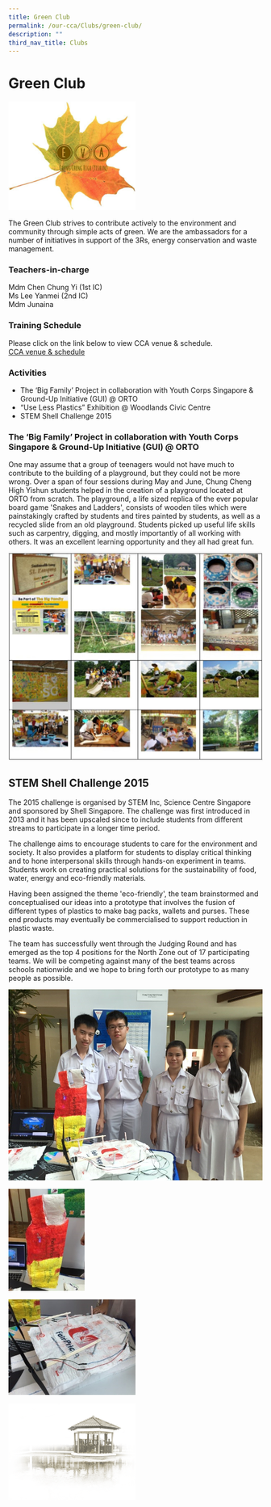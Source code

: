 ```yaml
---
title: Green Club
permalink: /our-cca/Clubs/green-club/
description: ""
third_nav_title: Clubs
---
```



# **Green Club**

<img src="/images/Chung%20Cheng%20High%20School-Green%20Club%20Symbol.jpg" 
     style="width:50%">

The Green Club strives to contribute actively to the environment and community through simple acts of green. We are the ambassadors for a number of initiatives in support of the 3Rs, energy conservation and waste management.

### Teachers-in-charge

Mdm Chen Chung Yi (1st IC)    
Ms Lee Yanmei (2nd IC)   
Mdm Junaina

### Training Schedule

Please click on the link below to view CCA venue & schedule.   
[CCA venue & schedule](/useful-links/parents/cca-venue-n-schedule)

### Activities
*   The ‘Big Family’ Project in collaboration with Youth Corps Singapore & Ground-Up Initiative (GUI) @ ORTO
*   “Use Less Plastics” Exhibition @ Woodlands Civic Centre
*   STEM Shell Challenge 2015

### The ‘Big Family’ Project in collaboration with Youth Corps Singapore & Ground-Up Initiative (GUI) @ ORTO
One may assume that a group of teenagers would not have much to contribute to the building of a playground, but they could not be more wrong. Over a span of four sessions during May and June, Chung Cheng High Yishun students helped in the creation of a playground located at ORTO from scratch. The playground, a life sized replica of the ever popular board game 'Snakes and Ladders', consists of wooden tiles which were painstakingly crafted by students and tires painted by students, as well as a recycled slide from an old playground. Students picked up useful life skills such as carpentry, digging, and mostly importantly of all working with others. It was an excellent learning opportunity and they all had great fun.

![](/images/Green%20Club.jpg)

STEM Shell Challenge 2015
-------------------------

The 2015 challenge is organised by STEM Inc, Science Centre Singapore and sponsored by Shell Singapore. The challenge was first introduced in 2013 and it has been upscaled since to include students from different streams to participate in a longer time period.  

  

The challenge aims to encourage students to care for the environment and society. It also provides a platform for students to display critical thinking and to hone interpersonal skills through hands-on experiment in teams. Students work on creating practical solutions for the sustainability of food, water, energy and eco-friendly materials.

 Having been assigned the theme 'eco-friendly', the team brainstormed and conceptualised our ideas into a prototype that involves the fusion of different types of plastics to make bag packs, wallets and purses. These end products may eventually be commercialised to support reduction in plastic waste.

The team has successfully went through the Judging Round and has emerged as the top 4 positions for the North Zone out of 17 participating teams. We will be competing against many of the best teams across schools nationwide and we hope to bring forth our prototype to as many people as possible.

![](/images/Green%20Club%201.jpg)

<img src="/images/Green%20Club%202.jpg" 
     style="width:30%">
		 
<img src="/images/Green%20Club%203.jpg" 
     style="width:50%">

<img src="/images/pavilion.png" 
     style="width:50%">